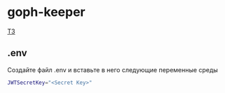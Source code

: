 # goph-keeper

[ТЗ](res/specifications.md)


## .env
Создайте файл .env и вставьте в него следующие переменные среды

```bash
JWTSecretKey="<Secret Key>"
```
